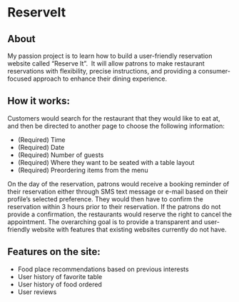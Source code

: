 # ReserveIt

## **About**

My passion project is to learn how to build a user-friendly reservation website called “Reserve It”.  It will allow patrons to make restaurant reservations with flexibility, precise instructions, and providing a consumer-focused approach to enhance their dining experience.

## **How it works:**

Customers would search for the restaurant that they would like to eat at, and then be directed to another page to choose the following information:

- (Required) Time
- (Required) Date
- (Required) Number of guests
- (Required) Where they want to be seated with a table layout
- (Required) Preordering items from the menu

On the day of the reservation, patrons would receive a booking reminder of their reservation either through SMS text message or e-mail based on their profile’s selected preference. They would then have to confirm the reservation within 3 hours prior to their reservation. If the patrons do not provide a confirmation, the restaurants would reserve the right to cancel the appointment. The overarching goal is to provide a transparent and user-friendly website with features that existing websites currently do not have.

## **Features on the site:**

- Food place recommendations based on previous interests
- User history of favorite table
- User history of food ordered
- User reviews
